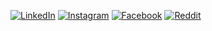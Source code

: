 [![LinkedIn](https://img.shields.io/badge/LinkedIn-0077B5?style=for-the-badge&logo=linkedin&logoColor=white)](https://linkedin.com/company/sweet-side-of-sweden/)
[![Instagram](https://img.shields.io/badge/Instagram-E4405F?style=for-the-badge&logo=instagram&logoColor=white)](https://www.instagram.com/sweetsideofsweden/)
[![Facebook](https://img.shields.io/badge/Facebook-1877F2?style=for-the-badge&logo=facebook&logoColor=white)](https://facebook.com/sweetsideofsweden)
[![Reddit](https://img.shields.io/badge/Reddit-FF4500?style=for-the-badge&logo=reddit&logoColor=white)](https://www.reddit.com/u/sweetsideofsweden/)
